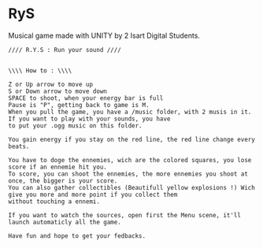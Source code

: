 RyS
===

Musical game made with UNITY by 2 Isart Digital Students. 


    //// R.Y.S : Run your sound ////
    
    
    \\\\ How to : \\\\
    
    Z or Up arrow to move up
    S or Down arrow to move down
    SPACE to shoot, when your energy bar is full
    Pause is "P", getting back to game is M.
    When you pull the game, you have a /music folder, with 2 musis in it. If you want to play with your sounds, you have 
    to put your .ogg music on this folder. 
  
    You gain energy if you stay on the red line, the red line change every beats. 
    
    You have to doge the ennemies, wich are the colored squares, you lose score if an ennemie hit you.
    To score, you can shoot the ennemies, the more ennemies you shoot at once, the bigger is your score. 
    You can also gather collectibles (Beautifull yellow explosions !) Wich give you more and more point if you collect them
    without touching a ennemi.
    
    If you want to watch the sources, open first the Menu scene, it'll launch automaticly all the game. 
    
    Have fun and hope to get your fedbacks.
    

